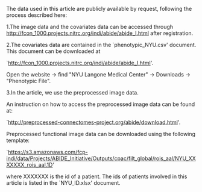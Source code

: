 The data used in this article are publicly available by request, following the process described here:

1.The image data and the covariates data can be accessed through http://fcon_1000.projects.nitrc.org/indi/abide/abide_I.html  after registration.

2.The covariates data are contained in the `phenotypic_NYU.csv' document. This document can be downloaded at 

`http://fcon_1000.projects.nitrc.org/indi/abide/abide_I.html'. 

Open the website -> find "NYU Langone Medical Center" -> Downloads -> "Phenotypic File".

3.In the article, we use the preprocessed image data. 

An instruction on how to access the preprocessed image data can be found at:  

`http://preprocessed-connectomes-project.org/abide/download.html'. 

Preprocessed functional image data can be downloaded using the following template: 

`https://s3.amazonaws.com/fcp-indi/data/Projects/ABIDE_Initiative/Outputs/cpac/filt_global/rois_aal/NYU_XXXXXXX_rois_aal.1D'

where XXXXXXX is the id of a patient. The ids of patients involved in this article is listed in the `NYU_ID.xlsx' document.

